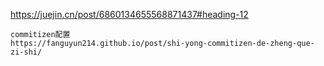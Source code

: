 https://juejin.cn/post/6860134655568871437#heading-12

```
commitizen配置
https://fanguyun214.github.io/post/shi-yong-commitizen-de-zheng-que-zi-shi/
```
